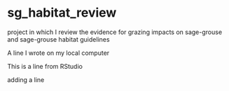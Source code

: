 # sg_habitat_review
project in which I review the evidence for grazing impacts on sage-grouse and sage-grouse habitat guidelines

A line I wrote on my local computer

This is a line from RStudio

adding a line
